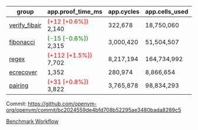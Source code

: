 | group | app.proof_time_ms | app.cycles | app.cells_used | leaf.proof_time_ms | leaf.cycles | leaf.cells_used |
| -- | -- | -- | -- | -- | -- | -- |
| [verify_fibair](https://github.com/openvm-org/openvm/blob/benchmark-results/benchmarks-pr/1960/verify_fibair-bc2024559de4bfd708b52295ae3480bada8289c5.md) |<span style='color: red'>(+12 [+0.6%])</span> 2,140 |  322,678 |  18,750,060 |- | - | - |
| [fibonacci](https://github.com/openvm-org/openvm/blob/benchmark-results/benchmarks-pr/1960/fibonacci-bc2024559de4bfd708b52295ae3480bada8289c5.md) |<span style='color: green'>(-15 [-0.6%])</span> 2,315 |  3,000,420 |  51,504,507 |- | - | - |
| [regex](https://github.com/openvm-org/openvm/blob/benchmark-results/benchmarks-pr/1960/regex-bc2024559de4bfd708b52295ae3480bada8289c5.md) |<span style='color: red'>(+112 [+1.5%])</span> 7,702 |  8,217,194 |  164,734,992 |- | - | - |
| [ecrecover](https://github.com/openvm-org/openvm/blob/benchmark-results/benchmarks-pr/1960/ecrecover-bc2024559de4bfd708b52295ae3480bada8289c5.md) | 1,352 |  280,974 |  8,866,654 |- | - | - |
| [pairing](https://github.com/openvm-org/openvm/blob/benchmark-results/benchmarks-pr/1960/pairing-bc2024559de4bfd708b52295ae3480bada8289c5.md) |<span style='color: red'>(+31 [+0.8%])</span> 3,822 |  3,765,878 |  98,834,293 |- | - | - |


Commit: https://github.com/openvm-org/openvm/commit/bc2024559de4bfd708b52295ae3480bada8289c5

[Benchmark Workflow](https://github.com/openvm-org/openvm/actions/runs/16918793952)
